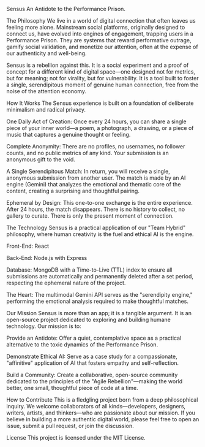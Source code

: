 Sensus
An Antidote to the Performance Prison.

The Philosophy
We live in a world of digital connection that often leaves us feeling more alone. Mainstream social platforms, originally designed to connect us, have evolved into engines of engagement, trapping users in a Performance Prison. They are systems that reward performative outrage, gamify social validation, and monetize our attention, often at the expense of our authenticity and well-being.

Sensus is a rebellion against this. It is a social experiment and a proof of concept for a different kind of digital space—one designed not for metrics, but for meaning; not for virality, but for vulnerability. It is a tool built to foster a single, serendipitous moment of genuine human connection, free from the noise of the attention economy.

How It Works
The Sensus experience is built on a foundation of deliberate minimalism and radical privacy.

One Daily Act of Creation: Once every 24 hours, you can share a single piece of your inner world—a poem, a photograph, a drawing, or a piece of music that captures a genuine thought or feeling.

Complete Anonymity: There are no profiles, no usernames, no follower counts, and no public metrics of any kind. Your submission is an anonymous gift to the void.

A Single Serendipitous Match: In return, you will receive a single, anonymous submission from another user. The match is made by an AI engine (Gemini) that analyzes the emotional and thematic core of the content, creating a surprising and thoughtful pairing.

Ephemeral by Design: This one-to-one exchange is the entire experience. After 24 hours, the match disappears. There is no history to collect, no gallery to curate. There is only the present moment of connection.

The Technology
Sensus is a practical application of our "Team Hybrid" philosophy, where human creativity is the fuel and ethical AI is the engine.

Front-End: React

Back-End: Node.js with Express

Database: MongoDB with a Time-to-Live (TTL) index to ensure all submissions are automatically and permanently deleted after a set period, respecting the ephemeral nature of the project.

The Heart: The multimodal Gemini API serves as the "serendipity engine," performing the emotional analysis required to make thoughtful matches.

Our Mission
Sensus is more than an app; it is a tangible argument. It is an open-source project dedicated to exploring and building humane technology. Our mission is to:

Provide an Antidote: Offer a quiet, contemplative space as a practical alternative to the toxic dynamics of the Performance Prison.

Demonstrate Ethical AI: Serve as a case study for a compassionate, "affinitive" application of AI that fosters empathy and self-reflection.

Build a Community: Create a collaborative, open-source community dedicated to the principles of the "Agile Rebellion"—making the world better, one small, thoughtful piece of code at a time.

How to Contribute
This is a fledgling project born from a deep philosophical inquiry. We welcome collaborators of all kinds—developers, designers, writers, artists, and thinkers—who are passionate about our mission. If you believe in building a more authentic digital world, please feel free to open an issue, submit a pull request, or join the discussion.

License
This project is licensed under the MIT License.